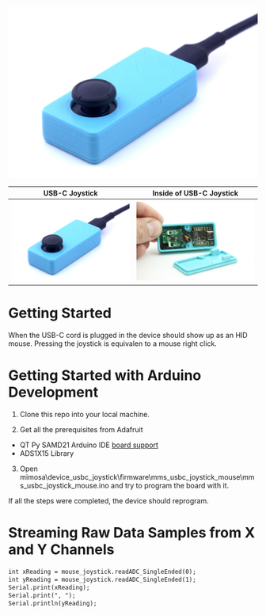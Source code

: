 ![USB-C Force Buttons Render](tinyjoystick.jpg)

USB-C Joystick             |  Inside of USB-C Joystick
:-------------------------:|:-------------------------:
![](tinyjoystick.jpg)      |  ![](tinyjoystick_open.jpg)

# Getting Started

When the USB-C cord is plugged in the device should show up as an HID mouse. Pressing the joystick is equivalen to a mouse right click.

# Getting Started with Arduino Development

1. Clone this repo into your local machine.

1. Get all the prerequisites from Adafruit
- QT Py SAMD21 Arduino IDE [board support](https://learn.adafruit.com/adafruit-qt-py/arduino-ide-setup)
- ADS1X15 Library


3. Open mimosa\device_usbc_joystick\firmware\mms_usbc_joystick_mouse\mms_usbc_joystick_mouse.ino and try to program the board with it.

If all the steps were completed, the device should reprogram.

# Streaming Raw Data Samples from X and Y Channels
	int xReading = mouse_joystick.readADC_SingleEnded(0);
	int yReading = mouse_joystick.readADC_SingleEnded(1);
	Serial.print(xReading);
	Serial.print(", ");
	Serial.println(yReading);
